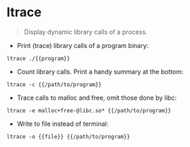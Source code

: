 # ltrace

> Display dynamic library calls of a process.

- Print (trace) library calls of a program binary:

`ltrace ./{{program}}`

- Count library calls. Print a handy summary at the bottom:

`ltrace -c {{/path/to/program}}`

- Trace calls to malloc and free, omit those done by libc:

`ltrace -e malloc+free-@libc.so* {{/path/to/program}}`

- Write to file instead of terminal:

`ltrace -o {{file}} {{/path/to/program}}`
